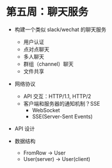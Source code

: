 # 第五周：聊天服务

- 构建一个类似 slack/wechat 的聊天服务

  - 用户认证
  - 点对点聊天
  - 多人聊天
  - 群组（channel）聊天
  - 文件共享

- 网络协议

  - API 交互：HTTP/1.1, HTTP/2
  - 客户端和服务器的通知机制？SSE
    - WebSocket
    - SSE(Server-Sent Events)

- API 设计

- 数据结构
  - FromRow -> User
  - User(server) -> User(client)
